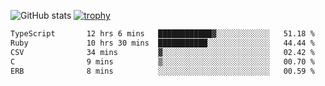 ![GitHub stats](https://github-readme-stats.vercel.app/api?username=ksk001100&show_icons=true&theme=tokyonight)
[![trophy](https://github-profile-trophy.vercel.app/?username=ksk001100&theme=onedark)](https://github.com/ryo-ma/github-profile-trophy)

<!--START_SECTION:waka-->

```txt
TypeScript       12 hrs 6 mins   ████████████▓░░░░░░░░░░░░   51.18 %
Ruby             10 hrs 30 mins  ███████████░░░░░░░░░░░░░░   44.44 %
CSV              34 mins         ▓░░░░░░░░░░░░░░░░░░░░░░░░   02.42 %
C                9 mins          ▒░░░░░░░░░░░░░░░░░░░░░░░░   00.70 %
ERB              8 mins          ░░░░░░░░░░░░░░░░░░░░░░░░░   00.59 %
```

<!--END_SECTION:waka-->
